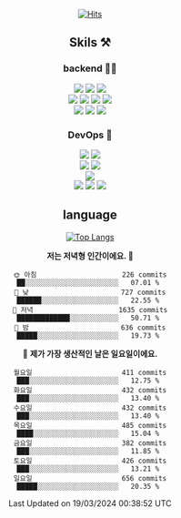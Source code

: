 <div align="center">

[![Hits](https://hits.seeyoufarm.com/api/count/incr/badge.svg?url=https%3A%2F%2Fgithub.com%2Fzxcv9203%2Fhit-counter&count_bg=%23FF7272&title_bg=%23324C2E&icon=codeigniter.svg&icon_color=%23DD5B5B&title=%EB%B0%A9%EB%AC%B8%EC%9E%90&edge_flat=false)](https://hits.seeyoufarm.com)
  
## Skils ⚒️
### backend 🧑‍💻
  
<img src="https://img.shields.io/badge/Java-FF6600?style=flat-square&logo=buymeacoffee&logoColor=white"/>
<img src="https://img.shields.io/badge/Go-0099FF?style=flat-square&logo=go&logoColor=white"/>
<img src="https://img.shields.io/badge/Kotlin-7F52FF?style=flat-square&logo=kotlin&logoColor=white"/>
  
  
<br />
  
<img src="https://img.shields.io/badge/Spring-339933?style=flat-square&logo=Spring&logoColor=white"/>
<img src="https://img.shields.io/badge/Spring Boot-339933?style=flat-square&logo=Spring Boot&logoColor=white"/>
<img src="https://img.shields.io/badge/Spring Security-339933?style=flat-square&logo=Spring Security&logoColor=white"/>
  
<img src="https://img.shields.io/badge/Spring Data JPA-339933?style=flat-square&logo=Hibernate&logoColor=white"/>

<br />
  
  <img src="https://img.shields.io/badge/mysql-0099FF?style=flat-square&logo=mysql&logoColor=white"/>
  <img src="https://img.shields.io/badge/mariadb-0099FF?style=flat-square&logo=mariadb&logoColor=white"/>
  <img src="https://img.shields.io/badge/mongoDB-47A248?style=flat-square&logo=mongodb&logoColor=white"/>
  
  
### DevOps 🚀
  
  <img src="https://img.shields.io/badge/docker-2496ED?style=flat-square&logo=docker&logoColor=white"/>
  <img src="https://img.shields.io/badge/kubernetes-326CE5?style=flat-square&logo=kubernetes&logoColor=white"/>
  
  <br />
  
  <img src="https://img.shields.io/badge/Github Actions-2088FF?style=flat-square&logo=githubactions&logoColor=white"/>
  <img src="https://img.shields.io/badge/Jenkins-D24939?style=flat-square&logo=jenkins&logoColor=white"/>
  
  
  <br />
  <img src="https://img.shields.io/badge/terraform-7B42BC?style=flat-square&logo=terraform&logoColor=white"/>
  
  <br />
  <img src="https://img.shields.io/badge/Amazon AWS-232F3E?style=flat-square&logo=Amazon AWS&logoColor=white"/>

  <img src="https://img.shields.io/badge/GCP-4285F4?style=flat-square&logo=googlecloud&logoColor=white"/>
  <img src="https://img.shields.io/badge/NCP-03C75A?style=flat-square&logo=naver&logoColor=white"/>
  
  
## language

[![Top Langs](https://github-readme-stats.vercel.app/api/top-langs/?username=zxcv9203&hide=html&exclude_repo=zxcv9203.github.io,golB&theme=grate-gatsby)](https://github.com/zxcv9203/github-readme-stats)
  
<!--START_SECTION:waka-->
**저는 저녁형 인간이에요. 🦉** 

```text
🌞 아침                     226 commits         ██░░░░░░░░░░░░░░░░░░░░░░░   07.01 % 
🌆 낮　                     727 commits         ██████░░░░░░░░░░░░░░░░░░░   22.55 % 
🌃 저녁                     1635 commits        █████████████░░░░░░░░░░░░   50.71 % 
🌙 밤　                     636 commits         █████░░░░░░░░░░░░░░░░░░░░   19.73 % 
```
📅 **제가 가장 생산적인 날은 일요일이에요.** 

```text
월요일                      411 commits         ███░░░░░░░░░░░░░░░░░░░░░░   12.75 % 
화요일                      432 commits         ███░░░░░░░░░░░░░░░░░░░░░░   13.40 % 
수요일                      432 commits         ███░░░░░░░░░░░░░░░░░░░░░░   13.40 % 
목요일                      485 commits         ████░░░░░░░░░░░░░░░░░░░░░   15.04 % 
금요일                      382 commits         ███░░░░░░░░░░░░░░░░░░░░░░   11.85 % 
토요일                      426 commits         ███░░░░░░░░░░░░░░░░░░░░░░   13.21 % 
일요일                      656 commits         █████░░░░░░░░░░░░░░░░░░░░   20.35 % 
```



 Last Updated on 19/03/2024 00:38:52 UTC
<!--END_SECTION:waka-->
  
</div>

